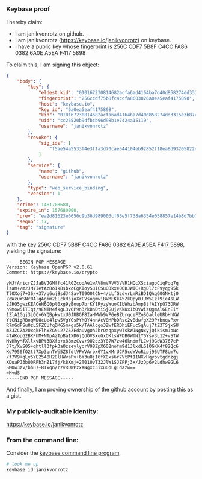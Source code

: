 ### Keybase proof

I hereby claim:

  * I am janikvonrotz on github.
  * I am janikvonrotz (https://keybase.io/janikvonrotz) on keybase.
  * I have a public key whose fingerprint is 256C CDF7 5B8F C4CC FA86  0382 6A0E A5EA F417 5898

To claim this, I am signing this object:

```json
{
    "body": {
        "key": {
            "eldest_kid": "010167230814682acfa6ad4164ba7d40d858274dd3315e3b87c46fd8a6e29b0687270a",
            "fingerprint": "256ccdf75b8fc4ccfa8603826a0ea5eaf4175898",
            "host": "keybase.io",
            "key_id": "6a0ea5eaf4175898",
            "kid": "010167230814682acfa6ad4164ba7d40d858274dd3315e3b87c46fd8a6e29b0687270a",
            "uid": "cc25520b9dfbcb96d98b1e7424a15119",
            "username": "janikvonrotz"
        },
        "revoke": {
            "sig_ids": [
                "f5ae54a5533f4e3f1a3d70cae544104eb92852f18ea8d93205822ccd99fa99ce0f"
            ]
        },
        "service": {
            "name": "github",
            "username": "janikvonrotz"
        },
        "type": "web_service_binding",
        "version": 1
    },
    "ctime": 1481708680,
    "expire_in": 157680000,
    "prev": "ea2d81623e6656c9b36d989003cf05e5f738a6354e058857e14b8d7bb73ca975",
    "seqno": 17,
    "tag": "signature"
}
```

with the key [256C CDF7 5B8F C4CC FA86  0382 6A0E A5EA F417 5898](https://keybase.io/janikvonrotz), yielding the signature:

```
-----BEGIN PGP MESSAGE-----
Version: Keybase OpenPGP v2.0.61
Comment: https://keybase.io/crypto

yMJfAnicrZJJaBVJGMffc41RGZcoqAe1wAV8mVRVV3VVR1HQcXSciagoCiqPqq7q
lzam+/m2JMYIetAcBo1kBsbxoCgKIoySuICSuODkxe0QBJWIC+RgDl7cF9yqg95k
TlOXoj7+36/+37/q6ujBsdJ4SavT09O0tCN+4/LLfGzdyrLmRiBD1QAqG0GNHtj0
ZqWzuWSNr0AlgAgim2ELckRsjoXrCVsogmwiBVMEKk45ZkQpy0JUW5Izl9ie4sLW
2JHQ5gwzKEACeH6Q0pl0xg9yBoup7brKY1RyzyWuoXIbWhzbAmpBtfAIYpQ73DRW
h9mow5iTIqt/9ENTM4fkgL3v6P9n3/kBnOtiSjGUjvKkKx1bOVwizQgmAlGEnEiY
1ZlA1Gqj3iQCv6YQBpkwtxU0JUBGF8IaHWWb9VPGeBZUrgceFZoSQalleURbHhKW
YtCNigRBoqWDOcUe4lpw5VgYGsPYhOY4nnAcV0MPbDRsc2vBdwfgX29P+bnqvPxv
R7mGdFSu0zL5FZCUfqDMG5m+gs5k/TAAlcgo3ZwfERDhiEFuc5gAuj7tZ3TSjxSU
mZJZCZA2UxqkFlhxZGNL27Z5ZEdaUVgOhJbrQaqpxywTskWJNgNxyjQikismJbNc
4TAKopG2BKFhM+NTpAzTpBaIXD6jQdOVSxuGxOKlsWFDB0WfN1Y6Ysy3L12+vSTW
MvHhyMfXllxvBPt3BXfb+x88mzCvv+9U2cz3Y87W7zw46kndmfLCwj9GdW3767cP
J7t/XvS05+qhtll3fpk3aOzzeylyorV98ZpX6O2nofm9d1JlxdLG1OGKK4f82Qc6
Kd7956fO2tt7Xp3qnTWj5Z8fdtVPWVArbx6Y1vXMrUCF5ccWVuRLpj96UTF8Um7c
/f7V9+qLy5YE2540H28lHWvaPv+6Y3u8jI6fX0xs6r7VtPf11NXvHqyovtgdnzgj
XDuaPJ3bO0RPb3nZ17fj/k8Xmj+2T010vT32JlW1SJZPPj3+/JzDp6v2Ldhw9GL6
SMOw3zv/bhu7+8Txqn/rzvROWPzxXNgxc3ixuOoLg1dazw==
=HvdS
-----END PGP MESSAGE-----

```

And finally, I am proving ownership of the github account by posting this as a gist.

### My publicly-auditable identity:

https://keybase.io/janikvonrotz

### From the command line:

Consider the [keybase command line program](https://keybase.io/download).

```bash
# look me up
keybase id janikvonrotz
```

